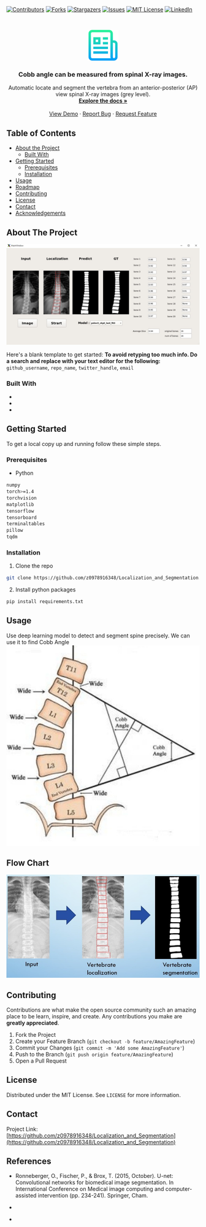 <!--
*** Thanks for checking out this README Template. If you have a suggestion that would
*** make this better, please fork the repo and create a pull request or simply open
*** an issue with the tag "enhancement".
*** Thanks again! Now go create something AMAZING! :D
***
***
***
*** To avoid retyping too much info. Do a search and replace for the following:
*** github_username, repo_name, twitter_handle, email
-->





<!-- PROJECT SHIELDS -->
<!--
*** I'm using markdown "reference style" links for readability.
*** Reference links are enclosed in brackets [ ] instead of parentheses ( ).
*** See the bottom of this document for the declaration of the reference variables
*** for contributors-url, forks-url, etc. This is an optional, concise syntax you may use.
*** https://www.markdownguide.org/basic-syntax/#reference-style-links
-->
[![Contributors][contributors-shield]][contributors-url]
[![Forks][forks-shield]][forks-url]
[![Stargazers][stars-shield]][stars-url]
[![Issues][issues-shield]][issues-url]
[![MIT License][license-shield]][license-url]
[![LinkedIn][linkedin-shield]][linkedin-url]



<!-- PROJECT LOGO -->
<br />
<p align="center">
  <a href="https://github.com/z0978916348/Localization_and_Segmentation">
    <img src="images/logo.png" alt="Logo" width="80" height="80">
  </a>

  <h3 align="center">Cobb angle can be measured from spinal X-ray images.</h3>

  <p align="center">
    Automatic locate and segment the vertebra from an anterior-posterior (AP) view spinal X-ray images (grey level).
    <br />
    <a href="https://en.wikipedia.org/wiki/Cobb_angle"><strong>Explore the docs »</strong></a>
    <br />
    <br />
    <a href="https://github.com/z0978916348/Localization_and_Segmentation">View Demo</a>
    ·
    <a href="https://github.com/z0978916348/Localization_and_Segmentation/issues">Report Bug</a>
    ·
    <a href="https://github.com/z0978916348/Localization_and_Segmentation/issues">Request Feature</a>
  </p>
</p>



<!-- TABLE OF CONTENTS -->
## Table of Contents

* [About the Project](#about-the-project)
  * [Built With](#built-with)
* [Getting Started](#getting-started)
  * [Prerequisites](#prerequisites)
  * [Installation](#installation)
* [Usage](#usage)
* [Roadmap](#roadmap)
* [Contributing](#contributing)
* [License](#license)
* [Contact](#contact)
* [Acknowledgements](#acknowledgements)



<!-- ABOUT THE PROJECT -->
## About The Project

<!-- [![Product Name Screen Shot][demo]](https://example.com) -->
[![Product Name Screen Shot][demo]](https://example.com)

Here's a blank template to get started:
**To avoid retyping too much info. Do a search and replace with your text editor for the following:**
`github_username`, `repo_name`, `twitter_handle`, `email`


### Built With

* []()
* []()
* []()



<!-- GETTING STARTED -->
## Getting Started

To get a local copy up and running follow these simple steps.

### Prerequisites

* Python
```sh
numpy
torch>=1.4
torchvision
matplotlib
tensorflow
tensorboard
terminaltables
pillow
tqdm
```

### Installation

1. Clone the repo
```sh
git clone https://github.com/z0978916348/Localization_and_Segmentation.git
```
2. Install python packages
```sh
pip install requirements.txt
```



<!-- USAGE EXAMPLES -->
## Usage

Use deep learning model to detect and segment spine precisely. We can use it to find Cobb Angle
![Cobb][Cobb]



<!-- _For more examples, please refer to the [Documentation](https://example.com)_ -->



<!-- ROADMAP -->
## Flow Chart

![flowchart][flowchart]


<!-- CONTRIBUTING -->
## Contributing

Contributions are what make the open source community such an amazing place to be learn, inspire, and create. Any contributions you make are **greatly appreciated**.

1. Fork the Project
2. Create your Feature Branch (`git checkout -b feature/AmazingFeature`)
3. Commit your Changes (`git commit -m 'Add some AmazingFeature'`)
4. Push to the Branch (`git push origin feature/AmazingFeature`)
5. Open a Pull Request



<!-- LICENSE -->
## License

Distributed under the MIT License. See `LICENSE` for more information.



<!-- CONTACT -->
## Contact

<!-- Your Name - [@twitter_handle](https://twitter.com/twitter_handle) - email -->

Project Link: [https://github.com/z0978916348/Localization_and_Segmentation](https://github.com/z0978916348/Localization_and_Segmentation)



<!-- ACKNOWLEDGEMENTS -->
## References

* []() Ronneberger, O., Fischer, P., & Brox, T. (2015, October). U-net: Convolutional networks for biomedical image segmentation. In International Conference on Medical image computing and computer-assisted intervention (pp. 234-241). Springer, Cham.

* []()
* []()





<!-- MARKDOWN LINKS & IMAGES -->
<!-- https://www.markdownguide.org/basic-syntax/#reference-style-links -->
[contributors-shield]: https://img.shields.io/github/contributors/z0978916348/repo.svg?style=flat-square
[contributors-url]: https://github.com/z0978916348/repo/graphs/contributors
[forks-shield]: https://img.shields.io/github/forks/z0978916348/repo.svg?style=flat-square
[forks-url]: https://github.com/z0978916348/repo/network/members
[stars-shield]: https://img.shields.io/github/stars/z0978916348/repo.svg?style=flat-square
[stars-url]: https://github.com/z0978916348/repo/stargazers
[issues-shield]: https://img.shields.io/github/issues/z0978916348/repo.svg?style=flat-square
[issues-url]: https://github.com/z0978916348/repo/issues
[license-shield]: https://img.shields.io/github/license/z0978916348/repo.svg?style=flat-square
[license-url]: https://github.com/z0978916348/repo/blob/master/LICENSE.txt
[linkedin-shield]: https://img.shields.io/badge/-LinkedIn-black.svg?style=flat-square&logo=linkedin&colorB=555
[linkedin-url]: https://linkedin.com/in/z0978916348
[product-screenshot]: images/screenshot.png
[demo]: images/demo.jpg
[Cobb]: images/Cobb.jpg
[FlowChart]: images/flowchart.jpg
